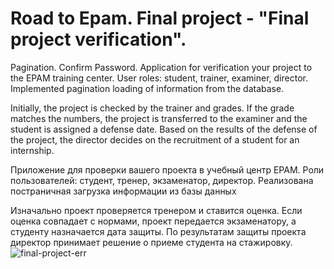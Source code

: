 # Road to Epam. Final project - "Final project verification".
Pagination. Confirm Password.
Application for verification your project to the EPAM training center.
User roles: student, trainer, examiner, director.
Implemented pagination loading of information from the database.

Initially, the project is checked by the trainer and grades. If the grade matches the numbers, the project is transferred to the examiner and the student is assigned a defense date.
Based on the results of the defense of the project, the director decides on the recruitment of a student for an internship.

Приложение для проверки вашего проекта в учебный центр EPAM.
Роли пользователей: студент, тренер, экзаменатор, директор.
Реализована постраничная загрузка информации из базы данных

Изначально проект проверяется тренером и ставится оценка. Если оценка совпадает с нормами, проект передается экзаменатору, а студенту назначается дата защиты.
По результатам защиты проекта директор принимает решение о приеме студента на стажировку.
![final-project-err](https://user-images.githubusercontent.com/82180316/128313885-f19658f6-3327-4cb2-942b-24b0e205f3fa.png)
